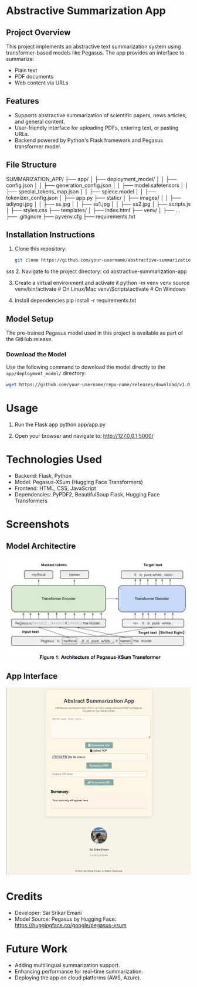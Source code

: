# Abstractive Summarization App

## **Project Overview**
This project implements an abstractive text summarization system using transformer-based models like Pegasus. The app provides an interface to summarize:
- Plain text
- PDF documents
- Web content via URLs

## **Features**
- Supports abstractive summarization of scientific papers, news articles, and general content.
- User-friendly interface for uploading PDFs, entering text, or pasting URLs.
- Backend powered by Python's Flask framework and Pegasus transformer model.

## **File Structure**
SUMMARIZATION_APP/ ├── app/ │ ├── deployment_model/ │ │ ├── config.json │ │ ├── generation_config.json │ │ ├── model.safetensors │ │ ├── special_tokens_map.json │ │ ├── spiece.model │ │ ├── tokenizer_config.json │ ├── app.py ├── static/ │ ├── images/ │ │ ├── adiyogi.jpg │ │ ├── ss.jpg │ │ ├── ss1.jpg │ │ ├── ss2.jpg │ ├── scripts.js │ ├── styles.css ├── templates/ │ ├── index.html ├── venv/ │ ├── ... ├── .gitignore ├── pyvenv.cfg ├── requirements.txt



## **Installation Instructions**
1. Clone this repository:
   ```bash
   git clone https://github.com/your-username/abstractive-summarization-app.git
sss
2. Navigate to the project directory:
cd abstractive-summarization-app

3. Create a virtual environment and activate it 
python -m venv venv
source venv/bin/activate    # On Linux/Mac
venv\Scripts\activate       # On Windows

4. Install dependencies
pip install -r requirements.txt

## **Model Setup**
The pre-trained Pegasus model used in this project is available as part of the GitHub release. 

### **Download the Model**
Use the following command to download the model directly to the `app/deployment_model/` directory:
```bash
wget https://github.com/your-username/repo-name/releases/download/v1.0.0/model.safetensors -P app/deployment_model/
```

# Usage
1. Run the Flask app
python app/app.py

2. Open your browser and navigate to:
http://127.0.0.1:5000/



# Technologies Used
- Backend: Flask, Python
- Model: Pegasus-XSum (Hugging Face Transformers)
- Frontend: HTML, CSS, JavaScript
- Dependencies: PyPDF2, BeautifulSoup Flask, Hugging Face Transformers


# Screenshots

## Model Architectire
![alt text](image.png)

## App Interface
![alt text](image-1.png)


# Credits
- Developer: Sai Srikar Emani
- Model Source: Pegasus by Hugging Face: https://huggingface.co/google/pegasus-xsum


# Future Work
- Adding multilingual summarization support.
- Enhancing performance for real-time summarization.
- Deploying the app on cloud platforms (AWS, Azure).
